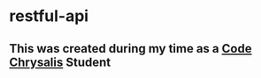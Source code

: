 # restful-api
## This was created during my time as a [Code Chrysalis](https://codechrysalis.io) Student